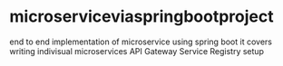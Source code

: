 # microserviceviaspringbootproject
end to end implementation of microservice using spring boot
it covers
writing indivisual microservices
API Gateway
Service Registry setup


